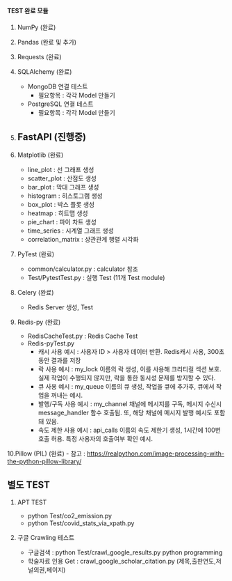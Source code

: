 #### TEST 완료 모듈

1. NumPy (완료)
2. Pandas (완료 및 추가)
3. Requests (완료)
4. SQLAlchemy (완료)
    - MongoDB 연결 테스트
        * 필요항목 : 각각 Model 만들기
    - PostgreSQL 연결 테스트
        * 필요항목 : 각각 Model 만들기
5. FastAPI (진행중)
    -
6. Matplotlib (완료)
    - line_plot : 선 그래프 생성
    - scatter_plot : 산점도 생성
    - bar_plot : 막대 그래프 생성
    - histogram : 히스토그램 생성
    - box_plot : 박스 플롯 생성
    - heatmap : 히트맵 생성
    - pie_chart : 파이 차트 생성
    - time_series : 시계열 그래프 생성
    - correlation_matrix : 상관관계 행렬 시각화

7. PyTest (완료)
    - common/calculator.py : calculator 참조
    - Test/PytestTest.py : 실행 Test (11개 Test module)
8. Celery (완료)
    - Redis Server 생성, Test

9. Redis-py (완료)
    - RedisCacheTest.py     : Redis Cache Test
    - Redis-pyTest.py
        - 캐시 사용 예시 : 사용자 ID > 사용자 데이터 반환. Redis캐시 사용, 300초 동안 결과를 저장
        - 락 사용 예시 : my_lock 이름의 락 생성, 이를 사용해 크리티컬 섹션 보호. 실제 작업이 수행되지 않지만, 락을 통한 동시성 문제를 방지할 수 있다.
        - 큐 사용 예시 : my_queue 이름의 큐 생성, 작업을 큐에 추가후, 큐에서 작업을 꺼내는 예시.
        - 발행/구독 사용 예시 : my_channel 채널에 메시지를 구독, 메시지 수신시 message_handler 함수 호출됨. 또, 해당 채널에 메시지 발행 예시도 포함돼 있음.
        - 속도 제한 사용 예시 : api_calls 이름의 속도 제한기 생성, 1시간에 100번 호출 허용. 특정 사용자의 호출여부 확인 예시.

10.Pillow (PIL) (완료)
    - 참고 : https://realpython.com/image-processing-with-the-python-pillow-library/

## 별도 TEST
1. APT TEST
    - python Test/co2_emission.py
    - python Test/covid_stats_via_xpath.py

2. 구글 Crawling 테스트
    - 구글검색 : python Test/crawl_google_results.py python programming
    - 학술자료 인용 Get : crawl_google_scholar_citation.py (제목,출판연도,저널의권,페이지)
